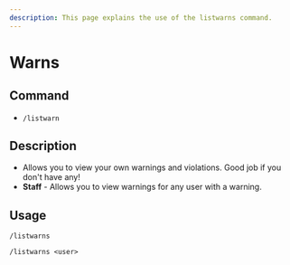 ```yaml
---
description: This page explains the use of the listwarns command.
---
```


# Warns

## Command

* `/listwarn`

## Description

* Allows you to view your own warnings and violations. Good job if you don't have any!
* **Staff** - Allows you to view warnings for any user with a warning.

## Usage

`/listwarns`

`/listwarns <user>`&#x20;
